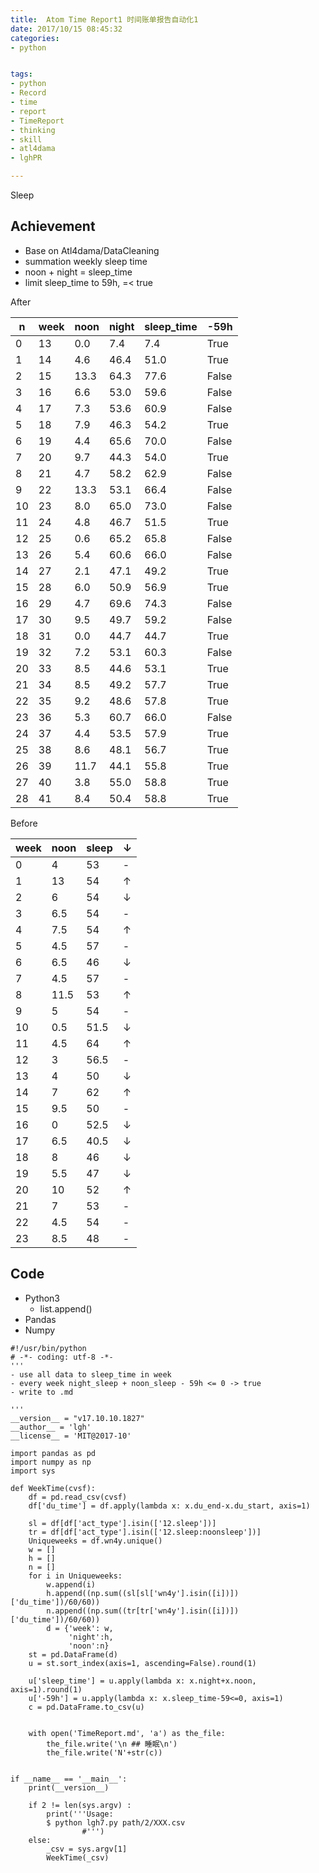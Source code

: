 ```yaml
---
title:  Atom Time Report1 时间账单报告自动化1 
date: 2017/10/15 08:45:32
categories: 
- python


tags: 
- python
- Record
- time
- report
- TimeReport
- thinking
- skill
- atl4dama
- lghPR

---
```

Sleep

## Achievement

- Base on Atl4dama/DataCleaning
- summation weekly sleep time
- noon + night = sleep_time
- limit sleep_time to 59h, =< true

After

| n  | week | noon | night | sleep_time | -59h  | 
|----|------|------|-------|------------|-------| 
| 0  | 13   | 0.0  | 7.4   | 7.4        | True  | 
| 1  | 14   | 4.6  | 46.4  | 51.0       | True  | 
| 2  | 15   | 13.3 | 64.3  | 77.6       | False | 
| 3  | 16   | 6.6  | 53.0  | 59.6       | False | 
| 4  | 17   | 7.3  | 53.6  | 60.9       | False | 
| 5  | 18   | 7.9  | 46.3  | 54.2       | True  | 
| 6  | 19   | 4.4  | 65.6  | 70.0       | False | 
| 7  | 20   | 9.7  | 44.3  | 54.0       | True  | 
| 8  | 21   | 4.7  | 58.2  | 62.9       | False | 
| 9  | 22   | 13.3 | 53.1  | 66.4       | False | 
| 10 | 23   | 8.0  | 65.0  | 73.0       | False | 
| 11 | 24   | 4.8  | 46.7  | 51.5       | True  | 
| 12 | 25   | 0.6  | 65.2  | 65.8       | False | 
| 13 | 26   | 5.4  | 60.6  | 66.0       | False | 
| 14 | 27   | 2.1  | 47.1  | 49.2       | True  | 
| 15 | 28   | 6.0  | 50.9  | 56.9       | True  | 
| 16 | 29   | 4.7  | 69.6  | 74.3       | False | 
| 17 | 30   | 9.5  | 49.7  | 59.2       | False | 
| 18 | 31   | 0.0  | 44.7  | 44.7       | True  | 
| 19 | 32   | 7.2  | 53.1  | 60.3       | False | 
| 20 | 33   | 8.5  | 44.6  | 53.1       | True  | 
| 21 | 34   | 8.5  | 49.2  | 57.7       | True  | 
| 22 | 35   | 9.2  | 48.6  | 57.8       | True  | 
| 23 | 36   | 5.3  | 60.7  | 66.0       | False | 
| 24 | 37   | 4.4  | 53.5  | 57.9       | True  | 
| 25 | 38   | 8.6  | 48.1  | 56.7       | True  | 
| 26 | 39   | 11.7 | 44.1  | 55.8       | True  | 
| 27 | 40   | 3.8  | 55.0  | 58.8       | True  | 
| 28 | 41   | 8.4  | 50.4  | 58.8       | True  | 

Before 

week|noon|sleep|↓  
----|----|----|----
0|4|53|- 
1|13|54|↑ 
2|6|54|↓
3|6.5|54|- 
4|7.5|54|↑
5|4.5|57|-
6|6.5|46|↓
7|4.5|57|-
8|11.5|53|↑
9|5|54|- 
10|0.5|51.5|↓
11|4.5|64|↑
12|3|56.5|-
13|4|50|↓
14|7|62|↑
15|9.5|50|-
16|0|52.5|↓
17|6.5|40.5|↓
18|8|46|↓
19|5.5|47|↓
20|10|52|↑
21|7|53|-
22|4.5|54|-
23|8.5|48|-

## Code
- Python3
    + list.append()
- Pandas
- Numpy

```
#!/usr/bin/python
# -*- coding: utf-8 -*-
'''
- use all data to sleep_time in week
- every week night_sleep + noon_sleep - 59h <= 0 -> true
- write to .md

'''
__version__ = "v17.10.10.1827"
__author__ = 'lgh'
__license__ = 'MIT@2017-10'

import pandas as pd
import numpy as np
import sys

def WeekTime(cvsf):
    df = pd.read_csv(cvsf)
    df['du_time'] = df.apply(lambda x: x.du_end-x.du_start, axis=1)

    sl = df[df['act_type'].isin(['12.sleep'])]
    tr = df[df['act_type'].isin(['12.sleep:noonsleep'])]
    Uniqueweeks = df.wn4y.unique()
    w = []
    h = []
    n = []
    for i in Uniqueweeks:
        w.append(i)
        h.append((np.sum((sl[sl['wn4y'].isin([i])])['du_time'])/60/60))
        n.append((np.sum((tr[tr['wn4y'].isin([i])])['du_time'])/60/60))
        d = {'week': w,
             'night':h,
             'noon':n}
    st = pd.DataFrame(d)
    u = st.sort_index(axis=1, ascending=False).round(1)

    u['sleep_time'] = u.apply(lambda x: x.night+x.noon, axis=1).round(1)
    u['-59h'] = u.apply(lambda x: x.sleep_time-59<=0, axis=1)
    c = pd.DataFrame.to_csv(u)

    
    with open('TimeReport.md', 'a') as the_file:
        the_file.write('\n ## 睡眠\n')
        the_file.write('N'+str(c))

        
if __name__ == '__main__':
    print(__version__)

    if 2 != len(sys.argv) :
        print('''Usage:
        $ python lgh7.py path/2/XXX.csv
                #''')
    else:
        _csv = sys.argv[1]
        WeekTime(_csv)
```
